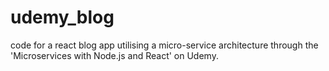 # udemy_blog
code for a react blog app utilising a micro-service architecture through the 'Microservices with Node.js and React' on Udemy.
